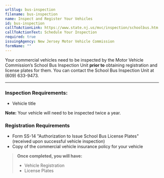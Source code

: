 ```yaml
---
urlSlug: bus-inspection
filename: bus-inspection
name: Inspect and Register Your Vehicles
id: bus-inspection
callToActionLink: https://www.state.nj.us/mvc/inspection/schoolbus.htm
callToActionText: Schedule Your Inspection
required: true
issuingAgency: New Jersey Motor Vehicle Commission
formName: ""
---
```

Your commercial vehicles need to be inspected by the Motor Vehicle Commission’s School Bus Inspection Unit **prior to** obtaining registration and license plates for them. You can contact the School Bus Inspection Unit at (609) 633-9473.
 
---
### Inspection Requirements:
- Vehicle title
 
**Note:** Your vehicle will need to be inspected twice a year. 

### Registration Requirements
- Form SS-14 "Authorization to Issue School Bus License Plates"  
(received upon successful vehicle inspection)
- Copy of the commercial vehicle insurance policy for your vehicle
 
>**Once completed, you will have:**
>- Vehicle Registration
>- License Plates 
